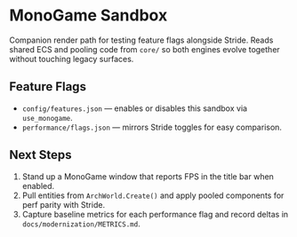 # MonoGame Sandbox

Companion render path for testing feature flags alongside Stride. Reads shared ECS and pooling code from `core/` so both engines evolve together without touching legacy surfaces.

## Feature Flags
- `config/features.json` — enables or disables this sandbox via `use_monogame`.
- `performance/flags.json` — mirrors Stride toggles for easy comparison.

## Next Steps
1. Stand up a MonoGame window that reports FPS in the title bar when enabled.
2. Pull entities from `ArchWorld.Create()` and apply pooled components for perf parity with Stride.
3. Capture baseline metrics for each performance flag and record deltas in `docs/modernization/METRICS.md`.
